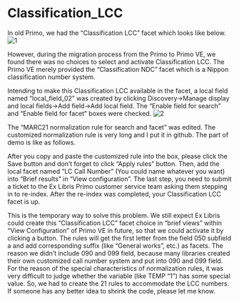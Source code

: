 # Classification_LCC
In old Primo, we had the “Classification LCC” facet which looks like below.
 ![1](https://user-images.githubusercontent.com/20071142/218160583-2165610e-da89-4d5b-a142-b308d55a802a.png)
 
However, during the migration process from the Primo to Primo VE, we found there was no choices to select and activate Classification LCC. The Primo VE merely provided the “Classification NDC” facet which is a Nippon classification number system.

Intending to make this Classification LCC available in the facet, a local field named “local_field_02” was created by clicking Discovery->Manage display and local fields->Add field->Add local field. The “Enable field for search” and “Enable field for facet” boxes were checked.
![2](https://user-images.githubusercontent.com/20071142/218160638-57a60254-f2b5-4577-83f8-8c9e5d9b50e8.png)

The “MARC21 normalization rule for search and facet” was edited. The customized normalization rule is very long and I put it in github. The part of demo is like as follows.
 
After you copy and paste the customized rule into the box, please click the Save button and don’t forget to click “Apply rules” button. Then, add the local facet named ”LC Call Number” (You could name whatever you want) into “Brief results” in “View configuration”. The last step, you need to submit a ticket to the Ex Libris Primo customer service team asking them stepping in to re-index. After the re-index was completed, your Classification LCC facet is up. 

This is the temporary way to solve this problem. We still expect Ex Libris could create this “Classification LCC” facet choice in “brief views” within “View Configuration” of Primo VE in future, so that we could activate it by clicking a button.
The rules will get the first letter from the field 050 subfield a and add corresponding suffix (like “General works”, etc.) as facets. The reason we didn’t include 090 and 099 field, because many libraries created their own customized call number system and put into 090 and 099 field. For the reason of the special characteristics of normalization rules, it was very difficult to judge whether the variable (like TEMP “1”) has some special value. So, we had to create the 21 rules to accommodate the LCC numbers. If someone has any better idea to shrink the code, please let me know.


